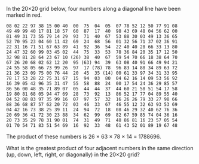 In the 20×20 grid below, four numbers along a diagonal line have been marked in red.

	08 02 22 97 38 15 00 40  00  75  04  05  07 78 52 12 50 77 91 08
	49 49 99 40 17 81 18 57  60  87  17  40  98 43 69 48 04 56 62 00
	81 49 31 73 55 79 14 29  93  71  40  67  53 88 30 03 49 13 36 65
	52 70 95 23 04 60 11 42  69  24  68  56  01 32 56 71 37 02 36 91
	22 31 16 71 51 67 63 89  41  92  36  54  22 40 40 28 66 33 13 80
	24 47 32 60 99 03 45 02  44  75  33  53  78 36 84 20 35 17 12 50
	32 98 81 28 64 23 67 10 (26) 38  40  67  59 54 70 66 18 38 64 70
	67 26 20 68 02 62 12 20  95 (63) 94  39  63 08 40 91 66 49 94 21
	24 55 58 05 66 73 99 26  97  17 (78) 78  96 83 14 88 34 89 63 72
	21 36 23 09 75 00 76 44  20  45  35 (14) 00 61 33 97 34 31 33 95
	78 17 53 28 22 75 31 67  15  94  03  80  04 62 16 14 09 53 56 92
	16 39 05 42 96 35 31 47  55  58  88  24  00 17 54 24 36 29 85 57
	86 56 00 48 35 71 89 07  05  44  44  37  44 60 21 58 51 54 17 58
	19 80 81 68 05 94 47 69  28  73  92  13  86 52 17 77 04 89 55 40
	04 52 08 83 97 35 99 16  07  97  57  32  16 26 26 79 33 27 98 66
	88 36 68 87 57 62 20 72  03  46  33  67  46 55 12 32 63 93 53 69
	04 42 16 73 38 25 39 11  24  94  72  18  08 46 29 32 40 62 76 36
	20 69 36 41 72 30 23 88  34  62  99  69  82 67 59 85 74 04 36 16
	20 73 35 29 78 31 90 01  74  31  49  71  48 86 81 16 23 57 05 54
	01 70 54 71 83 51 54 69  16  92  33  48  61 43 52 01 89 19 67 48

The product of these numbers is 26 × 63 × 78 × 14 = 1788696.

What is the greatest product of four adjacent numbers in the same
direction (up, down, left, right, or diagonally) in the 20×20 grid?
